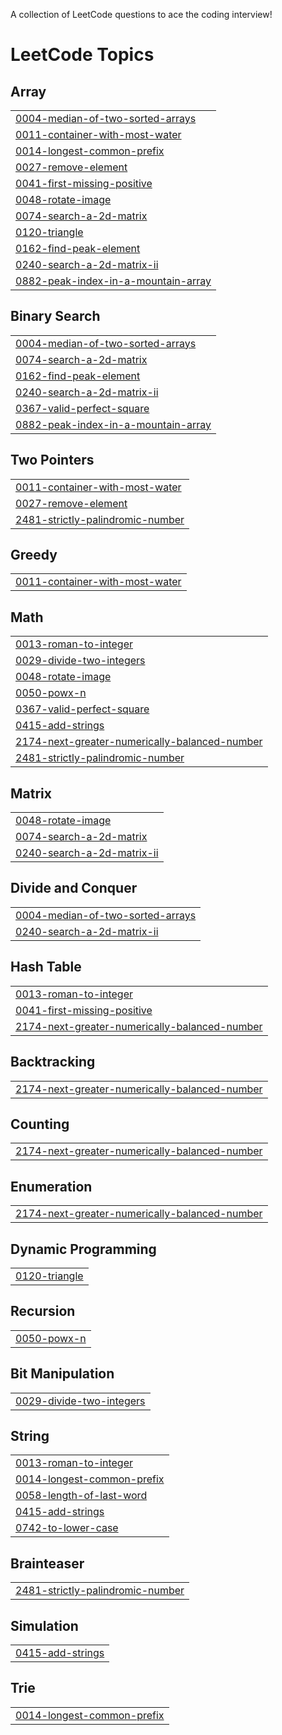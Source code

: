 A collection of LeetCode questions to ace the coding interview!

<!---LeetCode Topics Start-->
# LeetCode Topics
## Array
|  |
| ------- |
| [0004-median-of-two-sorted-arrays](https://github.com/rajverma04/DSA-Leetcode/tree/master/0004-median-of-two-sorted-arrays) |
| [0011-container-with-most-water](https://github.com/rajverma04/DSA-Leetcode/tree/master/0011-container-with-most-water) |
| [0014-longest-common-prefix](https://github.com/rajverma04/DSA-Leetcode/tree/master/0014-longest-common-prefix) |
| [0027-remove-element](https://github.com/rajverma04/DSA-Leetcode/tree/master/0027-remove-element) |
| [0041-first-missing-positive](https://github.com/rajverma04/DSA-Leetcode/tree/master/0041-first-missing-positive) |
| [0048-rotate-image](https://github.com/rajverma04/DSA-Leetcode/tree/master/0048-rotate-image) |
| [0074-search-a-2d-matrix](https://github.com/rajverma04/DSA-Leetcode/tree/master/0074-search-a-2d-matrix) |
| [0120-triangle](https://github.com/rajverma04/DSA-Leetcode/tree/master/0120-triangle) |
| [0162-find-peak-element](https://github.com/rajverma04/DSA-Leetcode/tree/master/0162-find-peak-element) |
| [0240-search-a-2d-matrix-ii](https://github.com/rajverma04/DSA-Leetcode/tree/master/0240-search-a-2d-matrix-ii) |
| [0882-peak-index-in-a-mountain-array](https://github.com/rajverma04/DSA-Leetcode/tree/master/0882-peak-index-in-a-mountain-array) |
## Binary Search
|  |
| ------- |
| [0004-median-of-two-sorted-arrays](https://github.com/rajverma04/DSA-Leetcode/tree/master/0004-median-of-two-sorted-arrays) |
| [0074-search-a-2d-matrix](https://github.com/rajverma04/DSA-Leetcode/tree/master/0074-search-a-2d-matrix) |
| [0162-find-peak-element](https://github.com/rajverma04/DSA-Leetcode/tree/master/0162-find-peak-element) |
| [0240-search-a-2d-matrix-ii](https://github.com/rajverma04/DSA-Leetcode/tree/master/0240-search-a-2d-matrix-ii) |
| [0367-valid-perfect-square](https://github.com/rajverma04/DSA-Leetcode/tree/master/0367-valid-perfect-square) |
| [0882-peak-index-in-a-mountain-array](https://github.com/rajverma04/DSA-Leetcode/tree/master/0882-peak-index-in-a-mountain-array) |
## Two Pointers
|  |
| ------- |
| [0011-container-with-most-water](https://github.com/rajverma04/DSA-Leetcode/tree/master/0011-container-with-most-water) |
| [0027-remove-element](https://github.com/rajverma04/DSA-Leetcode/tree/master/0027-remove-element) |
| [2481-strictly-palindromic-number](https://github.com/rajverma04/DSA-Leetcode/tree/master/2481-strictly-palindromic-number) |
## Greedy
|  |
| ------- |
| [0011-container-with-most-water](https://github.com/rajverma04/DSA-Leetcode/tree/master/0011-container-with-most-water) |
## Math
|  |
| ------- |
| [0013-roman-to-integer](https://github.com/rajverma04/DSA-Leetcode/tree/master/0013-roman-to-integer) |
| [0029-divide-two-integers](https://github.com/rajverma04/DSA-Leetcode/tree/master/0029-divide-two-integers) |
| [0048-rotate-image](https://github.com/rajverma04/DSA-Leetcode/tree/master/0048-rotate-image) |
| [0050-powx-n](https://github.com/rajverma04/DSA-Leetcode/tree/master/0050-powx-n) |
| [0367-valid-perfect-square](https://github.com/rajverma04/DSA-Leetcode/tree/master/0367-valid-perfect-square) |
| [0415-add-strings](https://github.com/rajverma04/DSA-Leetcode/tree/master/0415-add-strings) |
| [2174-next-greater-numerically-balanced-number](https://github.com/rajverma04/DSA-Leetcode/tree/master/2174-next-greater-numerically-balanced-number) |
| [2481-strictly-palindromic-number](https://github.com/rajverma04/DSA-Leetcode/tree/master/2481-strictly-palindromic-number) |
## Matrix
|  |
| ------- |
| [0048-rotate-image](https://github.com/rajverma04/DSA-Leetcode/tree/master/0048-rotate-image) |
| [0074-search-a-2d-matrix](https://github.com/rajverma04/DSA-Leetcode/tree/master/0074-search-a-2d-matrix) |
| [0240-search-a-2d-matrix-ii](https://github.com/rajverma04/DSA-Leetcode/tree/master/0240-search-a-2d-matrix-ii) |
## Divide and Conquer
|  |
| ------- |
| [0004-median-of-two-sorted-arrays](https://github.com/rajverma04/DSA-Leetcode/tree/master/0004-median-of-two-sorted-arrays) |
| [0240-search-a-2d-matrix-ii](https://github.com/rajverma04/DSA-Leetcode/tree/master/0240-search-a-2d-matrix-ii) |
## Hash Table
|  |
| ------- |
| [0013-roman-to-integer](https://github.com/rajverma04/DSA-Leetcode/tree/master/0013-roman-to-integer) |
| [0041-first-missing-positive](https://github.com/rajverma04/DSA-Leetcode/tree/master/0041-first-missing-positive) |
| [2174-next-greater-numerically-balanced-number](https://github.com/rajverma04/DSA-Leetcode/tree/master/2174-next-greater-numerically-balanced-number) |
## Backtracking
|  |
| ------- |
| [2174-next-greater-numerically-balanced-number](https://github.com/rajverma04/DSA-Leetcode/tree/master/2174-next-greater-numerically-balanced-number) |
## Counting
|  |
| ------- |
| [2174-next-greater-numerically-balanced-number](https://github.com/rajverma04/DSA-Leetcode/tree/master/2174-next-greater-numerically-balanced-number) |
## Enumeration
|  |
| ------- |
| [2174-next-greater-numerically-balanced-number](https://github.com/rajverma04/DSA-Leetcode/tree/master/2174-next-greater-numerically-balanced-number) |
## Dynamic Programming
|  |
| ------- |
| [0120-triangle](https://github.com/rajverma04/DSA-Leetcode/tree/master/0120-triangle) |
## Recursion
|  |
| ------- |
| [0050-powx-n](https://github.com/rajverma04/DSA-Leetcode/tree/master/0050-powx-n) |
## Bit Manipulation
|  |
| ------- |
| [0029-divide-two-integers](https://github.com/rajverma04/DSA-Leetcode/tree/master/0029-divide-two-integers) |
## String
|  |
| ------- |
| [0013-roman-to-integer](https://github.com/rajverma04/DSA-Leetcode/tree/master/0013-roman-to-integer) |
| [0014-longest-common-prefix](https://github.com/rajverma04/DSA-Leetcode/tree/master/0014-longest-common-prefix) |
| [0058-length-of-last-word](https://github.com/rajverma04/DSA-Leetcode/tree/master/0058-length-of-last-word) |
| [0415-add-strings](https://github.com/rajverma04/DSA-Leetcode/tree/master/0415-add-strings) |
| [0742-to-lower-case](https://github.com/rajverma04/DSA-Leetcode/tree/master/0742-to-lower-case) |
## Brainteaser
|  |
| ------- |
| [2481-strictly-palindromic-number](https://github.com/rajverma04/DSA-Leetcode/tree/master/2481-strictly-palindromic-number) |
## Simulation
|  |
| ------- |
| [0415-add-strings](https://github.com/rajverma04/DSA-Leetcode/tree/master/0415-add-strings) |
## Trie
|  |
| ------- |
| [0014-longest-common-prefix](https://github.com/rajverma04/DSA-Leetcode/tree/master/0014-longest-common-prefix) |
<!---LeetCode Topics End-->